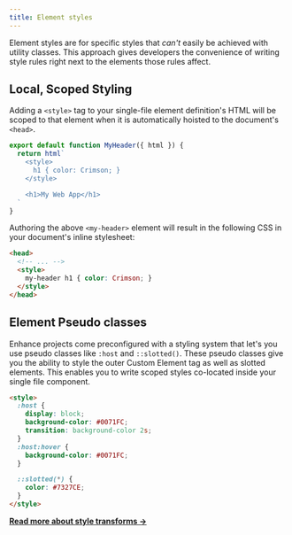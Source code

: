 ```yaml
---
title: Element styles
---
```


Element styles are for specific styles that _can't_ easily be achieved with utility classes.
This approach gives developers the convenience of writing style rules right next to the elements those rules affect.

## Local, Scoped Styling

Adding a `<style>` tag to your single-file element definition's HTML will be scoped to that element when it is automatically hoisted to the document's `<head>`.

<doc-code highlight="4">

```javascript
export default function MyHeader({ html }) { 
  return html`
    <style>
      h1 { color: Crimson; }
    </style>

    <h1>My Web App</h1>
  `
}
```

</doc-code>

Authoring the above `<my-header>` element will result in the following CSS in your document's inline stylesheet:

<doc-code highlight="4">

```html
<head>
  <!-- ... -->
  <style>
    my-header h1 { color: Crimson; }
  </style>
</head>
```

</doc-code>

## Element Pseudo classes

Enhance projects come preconfigured with a styling system that let's you use pseudo classes like `:host` and `::slotted()`.
These pseudo classes give you the ability to style the outer Custom Element tag as well as slotted elements.
This enables you to write scoped styles co-located inside your single file component.

```html
<style>
  :host {
    display: block;
    background-color: #0071FC;
    transition: background-color 2s;
  }
  :host:hover {
    background-color: #0071FC;
  }

  ::slotted(*) {
    color: #7327CE;
  }
</style>
```

<doc-callout level="none" mark="🦾">

**[Read more about style transforms →](/docs/learn/features/transforms/style-transforms)**

</doc-callout>
